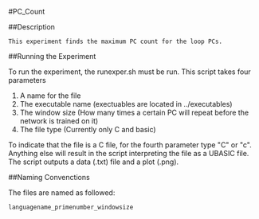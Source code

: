 #PC_Count

##Description

	This experiment finds the maximum PC count for the loop PCs.

##Running the Experiment

To run the experiment, the runexper.sh must be run. This script takes four parameters
   
1. A name for the file
2. The executable name (exectuables are located in ../executables)
3. The window size (How many times a certain PC will repeat before the network is trained on it)
4. The file type (Currently only C and basic)

To indicate that the file is a C file, for the fourth parameter type "C" or "c". Anything else will result in the
script interpreting the file as a UBASIC file. The script outputs a data (.txt) file and a plot (.png).

##Naming Convenctions

The files are named as followed:

    languagename_primenumber_windowsize